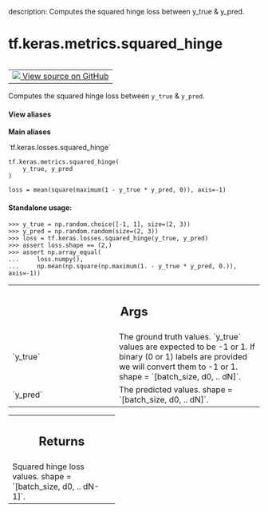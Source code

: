 description: Computes the squared hinge loss between y_true & y_pred.

<div itemscope itemtype="http://developers.google.com/ReferenceObject">
<meta itemprop="name" content="tf.keras.metrics.squared_hinge" />
<meta itemprop="path" content="Stable" />
</div>

# tf.keras.metrics.squared_hinge

<!-- Insert buttons and diff -->

<table class="tfo-notebook-buttons tfo-api nocontent" align="left">
<td>
  <a target="_blank" href="https://github.com/keras-team/keras/tree/v2.15.0/keras/losses.py#L1974-L2005">
    <img src="https://www.tensorflow.org/images/GitHub-Mark-32px.png" />
    View source on GitHub
  </a>
</td>
</table>



Computes the squared hinge loss between `y_true` & `y_pred`.


<section class="expandable">
  <h4 class="showalways">View aliases</h4>
  <p>
<b>Main aliases</b>
<p>`tf.keras.losses.squared_hinge`</p>
</p>
</section>

<pre class="devsite-click-to-copy prettyprint lang-py tfo-signature-link">
<code>tf.keras.metrics.squared_hinge(
    y_true, y_pred
)
</code></pre>



<!-- Placeholder for "Used in" -->

`loss = mean(square(maximum(1 - y_true * y_pred, 0)), axis=-1)`

#### Standalone usage:



```
>>> y_true = np.random.choice([-1, 1], size=(2, 3))
>>> y_pred = np.random.random(size=(2, 3))
>>> loss = tf.keras.losses.squared_hinge(y_true, y_pred)
>>> assert loss.shape == (2,)
>>> assert np.array_equal(
...     loss.numpy(),
...     np.mean(np.square(np.maximum(1. - y_true * y_pred, 0.)), axis=-1))
```

<!-- Tabular view -->
 <table class="responsive fixed orange">
<colgroup><col width="214px"><col></colgroup>
<tr><th colspan="2"><h2 class="add-link">Args</h2></th></tr>

<tr>
<td>
`y_true`<a id="y_true"></a>
</td>
<td>
The ground truth values. `y_true` values are expected to be -1
or 1. If binary (0 or 1) labels are provided we will convert them to
-1 or 1. shape = `[batch_size, d0, .. dN]`.
</td>
</tr><tr>
<td>
`y_pred`<a id="y_pred"></a>
</td>
<td>
The predicted values. shape = `[batch_size, d0, .. dN]`.
</td>
</tr>
</table>



<!-- Tabular view -->
 <table class="responsive fixed orange">
<colgroup><col width="214px"><col></colgroup>
<tr><th colspan="2"><h2 class="add-link">Returns</h2></th></tr>
<tr class="alt">
<td colspan="2">
Squared hinge loss values. shape = `[batch_size, d0, .. dN-1]`.
</td>
</tr>

</table>

